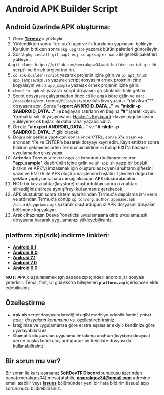 # **Android APK Builder Script**

## **Android üzerinde APK oluşturma:**

1. Önce **[Termux](https://play.google.com/store/apps/details?id=com.termux)**'u yükleyin.
2. Yüklendikten sonra Termux'u açın ve ilk kurulumu yapmasını bekleyin. Kurulum bittikten sonra `pkg upgrade` yazarak bütün paketleri güncelleyin.
3. Sonra `pkg install git aapt ecj dx apksigner nano` ile gerekli paketleri yükleyin.
4. `git clone https://gitlab.com/omerakgoz34/apk-builder-script.git` ile script'i ve örnek projeyi indirin.
5. `cd apk-builder-script` yazarak projenin içine girin ve `cp apt_tr.sh app_sample/apk.sh` yazarak script dosyasını örnek projenin içine kopyalayın ve `cd app_sample` yazarak örnek projenin içine girin.
6. `chmod +x apk.sh` yazarak script dosyasını çalıştırılabilir hale getirin.
7. Script dosyasını çalıştırmadan önce `cd` ile ana klsöre gidin ve `nano /data/data/com.termux/files/usr/bin/dalvikvm` yazarak "dalvikvm"** dosyasını açın. Sonra **"export ANDROID_DATA..."** ve **"mkdir -p $ANDROID_DATA..."** ile başlayan satırların en başına **"#"** işareti koyun. Yazmakta sıkıntı yaşıyorsanız [Hacker's Keyboard](https://play.google.com/store/apps/details?id=org.pocketworkstation.pckeyboard) klavye uygulamasını yükleyerek ok tuşları ile daha rahat yazabilirsiniz.
8. Örnek: **"# export ANDROID_DATA..."** ve **"# mkdir -p $ANDROID_DATA..."** gibi olacak.
9. Doğru bir şekilde yaptıktan sonra önce CTRL, sonra X'e basın ve ardından Y'e ve ENTER'a basarak dosyayı kayıt edin. Kayıt ettikten sonra bildirim çekmecesinden Termux'un bildirimini bulup EXIT'a basarak uygulamadan çıkış yapın.
10. Ardından Termux'u tekrar açıp `cd` komutunu kullanarak tekrar **"app_sample"** klasörünün içine gelin ve `sh apk.sh` yazıp bir boşluk bırakın ve APK'yı imzalamak için oluşturulacak yeni anahtarın şifresini yazın ve ENTER ile APK oluşturma işlemini başlatın. İşlemleri doğru bir şekilde yaptıysanız hata mesajı almadan APK oluşturulacaktır.
11. NOT: bir kez anahtar(keystore) oluşturduktan sonra o anahtarı silmediğiniz sürece aynı şifreyi kullanmanız gerekecek.
12. APK oluştuktan sonra sistem ayarlarından Termux'a depolama izni verin ve ardından Termux'a dönüp `cp bin/org.author.appname.apk /sdcard/uygulama.apk` yazarak oluşturduğunuz APK dosyasını dosyalar bölümüne kopyalayın.
13. Artık cihazınızın Dosya Yöneticisi uygulamasına girip uygulama.apk dosyasına basarak uygulamanızı yükleyebilirsiniz.

## **platform.zip(sdk) indirme linkleri:**

* **[Android 8.1](https://dl-ssl.google.com/android/repository/platform-27_r03.zip)**
* **[Android 8.0](https://dl-ssl.google.com/android/repository/platform-26_r02.zip)**
* **[Android 7.1](https://dl-ssl.google.com/android/repository/platform-25_r03.zip)**
* **[Android 7.0](https://dl-ssl.google.com/android/repository/platform-24_r02.zip)**
* **[Android 6.0](https://dl-ssl.google.com/android/repository/platform-23_r03.zip)**

**NOT**: APK oluşturabilmek için sadece zip içindeki android.jar dosyası yeterlidir. Tema, font, UI gibi ekstra bileşenleri **`platform.zip`** içerisinden elde edebilirsiniz.

## **Özelleştirme**

* **apk.sh** script dosyasını istediğiniz gibi modifiye edebilir *ismini, paket adını, dosyaların konumunu vs.* özelleştirebilirsiniz.
* İsteğinize ve uygulamanıza göre ekstra aşamalar eklyip kendinize göre uyarlayabilirsiniz.
* Otomatik oluşturulan uygulama imzalama anahtarı(keystore dosyası) yerine başka kendi oluşturduğunuz bir keystore dosyası da kullanabilirsiniz.

## **Bir sorun mu var?**

Bir sorun ile karşılaşırsanız **[SoftDevTR Discord](https://discord.gg/4aVWp5S)** sunucusu üzerinden bana(omerakgoz34) mesaj atabilir, **omerakgoz34@gmail.com** adresine email atabilir veya **[issues](https://gitlab.com/omerakgoz34/apk-builder-script/issues)** bölümünden yeni bir hata bildirimi(issue) açıp sorununuzu bildirebilirsiniz.